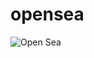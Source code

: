 # opensea

![Open Sea](https://user-images.githubusercontent.com/4492335/148879735-89f02717-e73e-40a2-a713-06436fe2c5cc.png)
